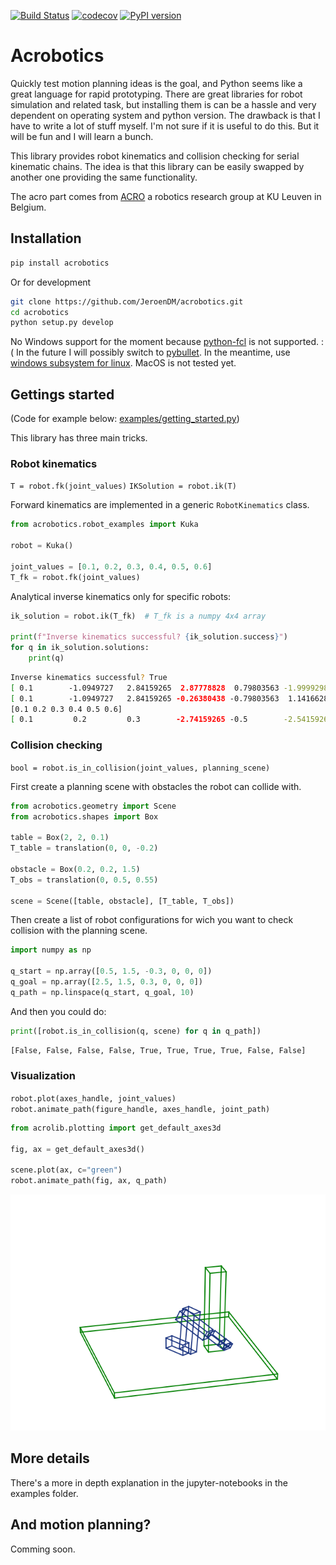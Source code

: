 [![Build Status](https://travis-ci.org/JeroenDM/acrobotics.svg?branch=master)](https://travis-ci.org/JeroenDM/acrobotics) [![codecov](https://codecov.io/gh/JeroenDM/acrobotics/branch/master/graph/badge.svg)](https://codecov.io/gh/JeroenDM/acrobotics) [![PyPI version](https://badge.fury.io/py/acrobotics.svg)](https://badge.fury.io/py/acrobotics)

# Acrobotics

Quickly test motion planning ideas is the goal, and Python seems like a great language for rapid prototyping. There are great libraries for robot simulation and related task, but installing them is can be a hassle and very dependent on operating system and python version.
The drawback is that I have to write a lot of stuff myself. I'm not sure if it is useful to do this. But it will be fun and I will learn a bunch.

This library provides robot kinematics and collision checking for serial kinematic chains. The idea is that this library can be easily swapped by another one providing the same functionality.

The acro part comes from [ACRO](https://iiw.kuleuven.be/onderzoek/acro) a robotics research group at KU Leuven in Belgium.

## Installation

```bash
pip install acrobotics
```

Or for development

```bash
git clone https://github.com/JeroenDM/acrobotics.git
cd acrobotics
python setup.py develop
```

No Windows support for the moment because [python-fcl](https://pypi.org/project/python-fcl/) is not supported. :(
In the future I will possibly switch to [pybullet](https://pypi.org/project/pybullet/). In the meantime, use [windows subsystem for linux](https://docs.microsoft.com/en-us/windows/wsl/install-win10). MacOS is not tested yet.

## Gettings started

(Code for example below: [examples/getting_started.py](examples/getting_started.py))

This library has three main tricks.

### Robot kinematics
`T = robot.fk(joint_values)`
`IKSolution = robot.ik(T)`

Forward kinematics are implemented in a generic `RobotKinematics` class.
```python
from acrobotics.robot_examples import Kuka

robot = Kuka()

joint_values = [0.1, 0.2, 0.3, 0.4, 0.5, 0.6]
T_fk = robot.fk(joint_values)
```

Analytical inverse kinematics only for specific robots:
```python
ik_solution = robot.ik(T_fk)  # T_fk is a numpy 4x4 array

print(f"Inverse kinematics successful? {ik_solution.success}")
for q in ik_solution.solutions:
    print(q)
```
```bash
Inverse kinematics successful? True
[ 0.1        -1.0949727   2.84159265  2.87778828  0.79803563 -1.99992985]
[ 0.1        -1.0949727   2.84159265 -0.26380438 -0.79803563  1.1416628 ]
[0.1 0.2 0.3 0.4 0.5 0.6]
[ 0.1         0.2         0.3        -2.74159265 -0.5        -2.54159265]
```

### Collision checking
`bool = robot.is_in_collision(joint_values, planning_scene)`

First create a planning scene with obstacles the robot can collide with.
```python
from acrobotics.geometry import Scene
from acrobotics.shapes import Box

table = Box(2, 2, 0.1)
T_table = translation(0, 0, -0.2)

obstacle = Box(0.2, 0.2, 1.5)
T_obs = translation(0, 0.5, 0.55)

scene = Scene([table, obstacle], [T_table, T_obs])
```

Then create a list of robot configurations for wich you want to check collision with the planning scene.
```python
import numpy as np

q_start = np.array([0.5, 1.5, -0.3, 0, 0, 0])
q_goal = np.array([2.5, 1.5, 0.3, 0, 0, 0])
q_path = np.linspace(q_start, q_goal, 10)
```

And then you could do:
```python
print([robot.is_in_collision(q, scene) for q in q_path])
```
```bash
[False, False, False, False, True, True, True, True, False, False]
```

### Visualization
`robot.plot(axes_handle, joint_values)`
`robot.animate_path(figure_handle, axes_handle, joint_path)`

```python
from acrolib.plotting import get_default_axes3d

fig, ax = get_default_axes3d()

scene.plot(ax, c="green")
robot.animate_path(fig, ax, q_path)
```

![animation](examples/robot_animation.gif)

## More details

There's a more in depth explanation in the jupyter-notebooks in the examples folder.

## And motion planning?

Comming soon.
